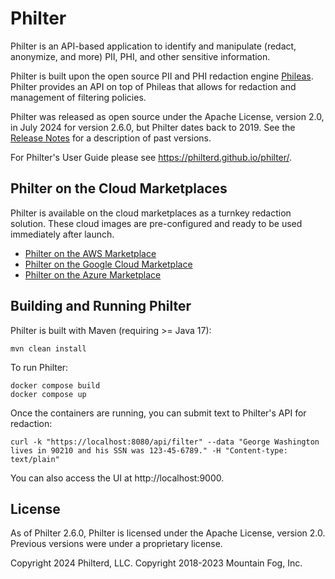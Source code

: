 # Philter

Philter is an API-based application to identify and manipulate (redact, anonymize, and more) PII, PHI, and other sensitive information.

Philter is built upon the open source PII and PHI redaction engine [Phileas](https://github.com/philterd/phileas). Philter provides an API on top of Phileas that allows for redaction and management of filtering policies.

Philter was released as open source under the Apache License, version 2.0, in July 2024 for version 2.6.0, but Philter dates back to 2019. See the [Release Notes](https://github.com/philterd/philter/blob/main/RELEASE_NOTES.md) for a description of past versions.

For Philter's User Guide please see https://philterd.github.io/philter/.

## Philter on the Cloud Marketplaces

Philter is available on the cloud marketplaces as a turnkey redaction solution. These cloud images are pre-configured and ready to be used immediately after launch.

* [Philter on the AWS Marketplace](https://aws.amazon.com/marketplace/pp/B07YVB8FFT?ref=_ptnr_philterd)
* [Philter on the Google Cloud Marketplace](https://console.cloud.google.com/marketplace/product/philterd-public/philter)
* [Philter on the Azure Marketplace](https://azuremarketplace.microsoft.com/en-us/marketplace/apps/philterdllc1687189098111.philter?tab=Overview)


## Building and Running Philter

Philter is built with Maven (requiring >= Java 17):

```
mvn clean install
```

To run Philter:

```
docker compose build
docker compose up
```

Once the containers are running, you can submit text to Philter's API for redaction:

```
curl -k "https://localhost:8080/api/filter" --data "George Washington lives in 90210 and his SSN was 123-45-6789." -H "Content-type: text/plain"
```

You can also access the UI at http://localhost:9000.

## License

As of Philter 2.6.0, Philter is licensed under the Apache License, version 2.0. Previous versions were under a proprietary license.

Copyright 2024 Philterd, LLC. Copyright 2018-2023 Mountain Fog, Inc.
